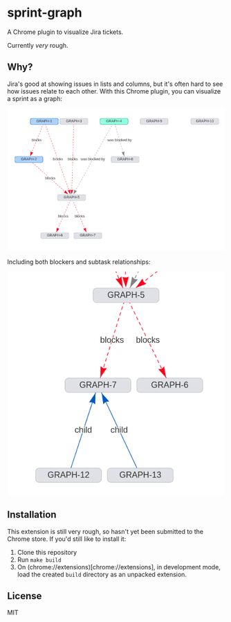 # sprint-graph

A Chrome plugin to visualize Jira tickets.

Currently _very_ rough.

## Why?

Jira's good at showing issues in lists and columns, but it's often hard to see
how issues relate to each other. With this Chrome plugin, you can visualize a
sprint as a graph:

![graph](./docs/multi-cluster.png)

Including both blockers and subtask relationships:

![blockers and subtasks](./docs/subtask-and-blockers.png)

## Installation

This extension is still very rough, so hasn't yet been submitted to the Chrome
store. If you'd still like to install it:

1. Clone this repository
2. Run `make build`
3. On (chrome://extensions)[chrome://extensions], in development mode, load the
   created `build` directory as an unpacked extension.

## License

MIT
